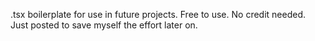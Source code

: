 .tsx boilerplate for use in future projects. Free to use. No credit needed. Just posted to save myself the effort later on.